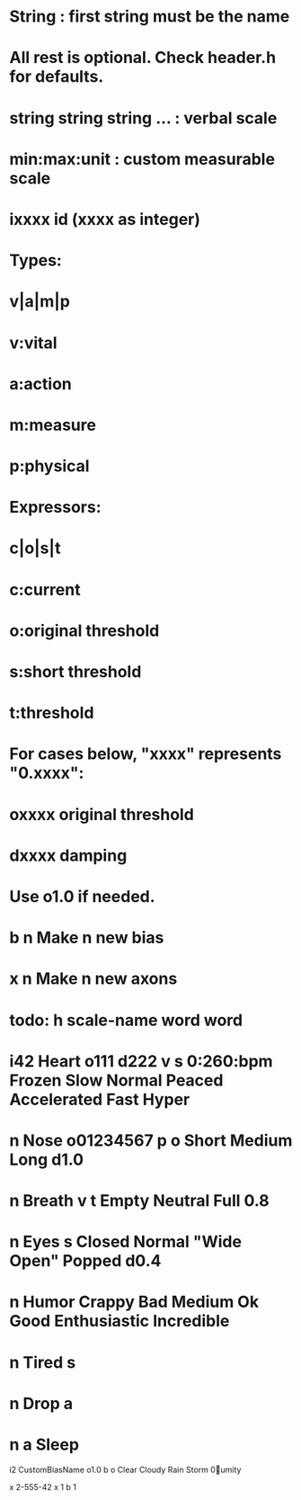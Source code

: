 # String : first string must be the name
# All rest is optional. Check header.h for defaults.
# string string string ... : verbal scale
# min:max:unit : custom measurable scale
# ixxxx id (xxxx as integer)

# Types:
# v|a|m|p
#			v:vital
#			a:action
#			m:measure
#			p:physical

# Expressors:
# c|o|s|t
#			c:current
#			o:original threshold
#			s:short threshold
#			t:threshold

# For cases below, "xxxx" represents "0.xxxx":
# oxxxx original threshold
# dxxxx damping 
# Use o1.0 if needed.

# b n		Make n new bias
# x n		Make n new axons

# todo: h scale-name word word

# i42 Heart o111 d222 v s	0:260:bpm Frozen Slow Normal Peaced Accelerated Fast Hyper

# n Nose o01234567 p o Short Medium Long d1.0
# n Breath v t Empty Neutral Full 0.8
# n Eyes s Closed Normal "Wide Open" Popped d0.4
# n Humor Crappy Bad Medium Ok Good Enthusiastic Incredible
# n Tired s
# n Drop a

# n a Sleep

i2 CustomBiasName o1.0 b o Clear Cloudy Rain Storm 0:100:umity

x 2-555-42
x 1
b 1
